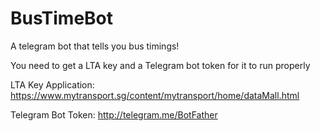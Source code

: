 # BusTimeBot
A telegram bot that tells you bus timings!

You need to get a LTA key and a Telegram bot token for it to run properly

LTA Key Application: https://www.mytransport.sg/content/mytransport/home/dataMall.html

Telegram Bot Token: http://telegram.me/BotFather
